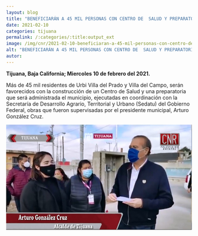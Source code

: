 ```yaml
---
layout: blog
title: "BENEFICIARÁN A 45 MIL PERSONAS CON CENTRO DE  SALUD Y PREPARATORIA MUNICIPAL EN LA PRESA ESTE"
date: 2021-02-10
categories: tijuana
permalink: /:categories/:title:output_ext
image: /img/cnr/2021-02-10-beneficiaran-a-45-mil-personas-con-centro-de-salud.jpg
alt: "BENEFICIARÁN A 45 MIL PERSONAS CON CENTRO DE  SALUD Y PREPARATORIA MUNICIPAL EN LA PRESA ESTE"
autor:
---
```


**Tijuana, Baja California; Miercoles 10 de febrero del 2021.** 

Más de 45 mil residentes de Urbi Villa del Prado y Villa del Campo, serán favorecidos con la construcción de un Centro de Salud y una preparatoria que será administrada el municipio, ejecutadas en coordinación con la Secretaría de Desarrollo Agrario, Territorial y Urbano (Sedatu) del Gobierno Federal, obras que fueron supervisadas por el  presidente municipal, Arturo González Cruz.

<div id="carouselExampleSlidesOnly" class="carousel slide" data-ride="carousel">
  <div class="carousel-inner">
    <div class="carousel-item active">
       <img class="d-block w-100" src="/img/cnr/2021-02-10-beneficiaran-a-45-mil-personas-con-centro-de-salud.jpg" loading="lazy"  alt="BENEFICIARÁN A 45 MIL PERSONAS CON CENTRO DE  SALUD Y PREPARATORIA MUNICIPAL EN LA PRESA ESTE">
    </div>
  </div>
</div>